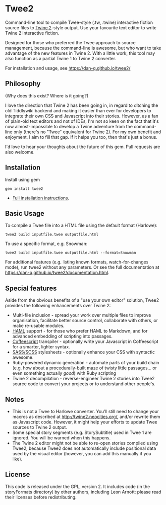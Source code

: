 # Twee2

Command-line tool to compile Twee-style (.tw, .twine) interactive fiction source files to [Twine 2](http://twinery.org/)-style output. Use your favourite text editor to write Twine 2 interactive fiction.

Designed for those who preferred the Twee approach to source management, because the command-line is awesome, but who want to take advantage of the new features in Twine 2. With a little work, this tool may also function as a partial Twine 1 to Twine 2 converter.

For installation and usage, see https://dan-q.github.io/twee2/

## Philosophy

(Why does this exist? Where is it going?)

I love the direction that Twine 2 has been going in, in regard to ditching the old Tiddlywiki backend and making it easier than ever for developers to integrate their own CSS and Javascript into their stories. However, as a fan of plain-old text editors and not of IDEs, I'm not so keen on the fact that it's now almost-impossible to develop a Twine adventure from the command-line only (there's no "Twee" equivalent for Twine 2). For my own benefit and enjoyment, I aim to fill that gap. If it helps you too, then that's just a bonus.

I'd love to hear your thoughts about the future of this gem. Pull requests are also welcome.

## Installation

Install using gem

    gem install twee2

* [Full installation instructions](https://dan-q.github.io/twee2/install.html).

## Basic Usage

To compile a Twee file into a HTML file using the default format (Harlowe):

    twee2 build inputfile.twee outputfile.html

To use a specific format, e.g. Snowman:

    twee2 build inputfile.twee outputfile.html --format=Snowman

For additional features (e.g. listing known formats, watch-for-changes mode), run twee2 without any parameters. Or see the full documentation at https://dan-q.github.io/twee2/documentation.html.

## Special features

Aside from the obvious benefits of a "use your own editor" solution, Twee2 provides the following enhancements over Twine 2:

* Multi-file inclusion - spread your work over multiple files to improve organisation, facilitate better source control, collaborate with others, or make re-usable modules.
* [HAML](http://haml.info/) support - for those who prefer HAML to Markdown, and for advanced embedding of scripting into passages.
* [Coffeescript](http://coffeescript.org/) transpiler - optionally write your Javascript in Coffeescript for a smarter, lighter syntax.
* [SASS/SCSS](http://sass-lang.com/) stylesheets - optionally enhance your CSS with syntactic awesome.
* Ruby-powered dynamic generation - automate parts of your build chain (e.g. how about a procedurally-built maze of twisty little passages... or even something actually *good*) with Ruby scripting
* Twine 2 decompilation - reverse-engineer Twine 2 stories into Twee2 source code to convert your projects or to understand other people's.

## Notes

* This is not a Twee to Harlowe converter. You'll still need to change your macros as described at http://twine2.neocities.org/, and/or rewrite them as Javascript code. However, it might help your efforts to update Twee sources to Twine 2 output.
* Some special story segments (e.g. StorySubtitle) used in Twee 1 are ignored. You will be warned when this happens.
* The Twine 2 editor might not be able to re-open stories compiled using Twee2, because Twee2 does not automatically include positional data used by the visual editor (however, you can add this manually if you like).

## License

This code is released under the GPL, version 2. It includes code (in the storyFormats directory) by other authors, including Leon Arnott: please read their licenses before redistributing.
